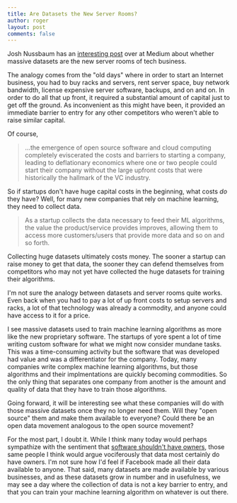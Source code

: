 ```yaml
---
title: Are Datasets the New Server Rooms?
author: roger
layout: post
comments: false
---
```


Josh Nussbaum has an [interesting post](https://medium.com/@josh_nussbaum/data-sets-are-the-new-server-rooms-40fdb5aed6b0?_hsenc=p2ANqtz-8IHAReMPP2JjyYs6TqyMYCnjUapQdLQFEaQOjNX9BfUhZV2nzXWwy2NHJHrCs-VN67GxT4djKCUWq8tkhTyiQkb965bg&_hsmi=36470868#.wz8f23tak) over at Medium about whether massive datasets are the new server rooms of tech business. 

The analogy comes from the "old days" where in order to start an Internet business, you had to buy racks and servers, rent server space, buy network bandwidth, license expensive server software, backups, and on and on. In order to do all that up front, it required a substantial amount of capital just to get off the ground. As inconvenient as this might have been, it provided an immediate barrier to entry for any other competitors who weren't able to raise similar capital.

Of course,

> ...the emergence of open source software and cloud computing completely eviscerated the costs and barriers to starting a company, leading to deflationary economics where one or two people could start their company without the large upfront costs that were historically the hallmark of the VC industry.

So if startups don't have huge capital costs in the beginning, what costs *do* they have? Well, for many new companies that rely on machine learning, they need to collect data.

> As a startup collects the data necessary to feed their ML algorithms, the value the product/service provides improves, allowing them to access more customers/users that provide more data and so on and so forth.

Collecting huge datasets ultimately costs money. The sooner a startup can raise money to get that data, the sooner they can defend themselves from competitors who may not yet have collected the huge datasets for training their algorithms.

I'm not sure the analogy between datasets and server rooms quite works. Even back when you had to pay a lot of up front costs to setup servers and racks, a lot of that technology was already a commodity, and anyone could have access to it for a price. 

I see massive datasets used to train machine learning algorithms as more like the new proprietary software. The startups of yore spent a lot of time writing custom software for what we might now consider mundane tasks. This was a time-consuming activity but the software that was developed had value and was a differentiator for the company. Today, many companies write complex machine learning algorithms, but those algorithms and their implmentations are quickly becoming commodities. So the only thing that separates one company from another is the amount and quality of data that they have to train those algorithms. 

Going forward, it will be interesting see what these companies will do with those massive datasets once they no longer need them. Will they "open source" them and make them available to everyone? Could there be an open data movement analogous to the open source movement? 

For the most part, I doubt it. While I think many today would perhaps sympathize with the sentiment that [software shouldn't have owners](https://www.gnu.org/gnu/manifesto.en.html), those same people I think would argue vociferously that data most certainly do have owners. I'm not sure how I'd feel if Facebook made all their data available to anyone. That said, many datasets are made available by various businesses, and as these datasets grow in number and in usefulness, we may see a day where the collection of data is not a key barrier to entry, and that you can train your machine learning algorithm on whatever is out there.